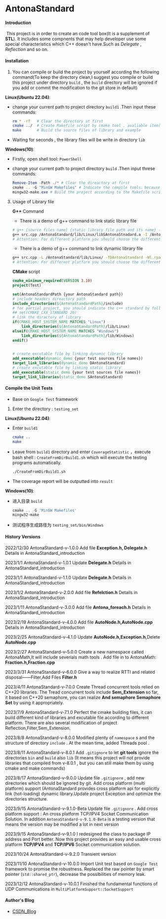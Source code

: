 # AntonaStandard

#### Introduction

​	This project is in order to create an code tool box(It is a supplement of **STL**). It includes some compnents that may help developer use some special characteristics which C++ doesn't have.Such as *Delegate* , *Reflection* and so on.



#### Installation 

1.  You can compile or build the project by yourself according the following command(To keep the directory clean,I suggest you compile or build this project under directory `build` , the `build` directory will be ignored if you add or commit the modification to the git store in default)

   **Linux(Ubuntu 22.04)**: 

   - change your current path to project directory `build1` .Then input these commands:

     ```bash
     rm * -rf 	# Clear the directory at first
     cmake ../ 	# Create Makefile script by cmake tool . avaliable item(compile the examples) -D ASD_BUILD_EXAMPLE=ON
     make 		# Build the source files of library and example 
     ```

   - Waiting for seconds , the library files will be write in directory `lib` 

   **Windows(10)**:

   - Firstly, open shell tool: `PowerShell`

   - change your current path to project directory `build` .Then input threse commands:

     ```powershell
     Remove-Item -Path ./* # Clear the direactory at first
     cmake .. -G "MinGW Makefiles" # Indicate the compile tools，because cmake create VS building files in defalut under platform Windows .avaliable item(compile the examples) -D ASD_BUILD_EXAMPLE=ON
     mingw32-make.exe # Build the project according to the Makefile script
     ```

   3. Usage of Library file

      **G++** Command

      - There is a demo of g++ command to link static library file

      ```bash
      # g++ {source files name} {static library file path and its name} -I {the path of headers}
      g++ src.cpp /AntonaStandard/lib/Linux/libSAntonaStnadard.a -I /AntonaStandard/include -o app
      # Attention: For different platform you should choose the different library path
      ```

      - There is a demo of g++ command to link dynamic library file

      ```bash
      g++ src.cpp -L /AntonaStandard/lib/Linux/ -fDAntonaStandard -Wl.rpath=/AntonaStandard/lib/Linux/ -o app
      # Attention: For different platform you should choose the different library path
      ```

      **CMake** script

      ```cmake
      cmake_minimum_required(VERSION 3.10)
      project(Test)
      
      set(AntonaStandardPath {your AntonaStandard path})
      # include headers direactory path
      include_directories(${AntonaStandardPath}/include)
      # for partial project, you should indicate the c++ standard by following command:
      ## set(CMAKE_CXX_STANDARD 20)
      # link the diractory of library
      if(CMAKE_HOST_SYSTEM_NAME MATCHES "Linux")
          link_directories(${AntonaStandardPath}/lib/Linux)
      elseif(CMAKE_HOST_SYSTEM_NAME MATCHES "Windows")
          link_directories(${AntonaStandardPath}/lib/Windows)
      endif()
      
      	
      # create excutable file by linking dynamic library
      add_executable(dynamic_demo {your test sources file names})
      target_link_libraries(dynamic_demo DAntonaStandard)
      # create excutable file by linking static library
      add_executable(static_demo {your test sources file names})
      target_link_libraries(static_demo SAntonaStandard)
      ```



#### Compile the Unit Tests

- Base on `Google Test` framework

1.  Enter the directory : `testing_set` 

   **Linux(Ubuntu 22.04)**: 

   - Enter  `build1` 

     ```bash
     cmake ..
     make
     ```

   - Leave from `build1` directory and enter  `CoverageStatistic` ，execute bash shell : `CreateFromDirBuild1.sh`  which will execute the testing programs automatically.

     ```bash
     ./CreateFromDirBuild1.sh
     ```

   - The coverage report will be outputted into `result` 

   

   **Windows(10)**:

   - 进入目录 `build` 

     ```powershell
     cmake .. -G 'MinGW Makefiles'
     mingw32-make
     ```

   - 测试程序生成路径为 `testing_set/bin/Windows`

#### History Versions

2022/12/30 AntonaStandard-v-1.0.0 Add file **Exception.h, Delegate.h** Details in AntonaStandard_introduction

2023/1/1     AntonaStandard-v-1.0.1 Update **Delegate.h** Details in AntonaStandard_introduction

2023/1/1	 AntonaStandard-v-1.1.0 Update **Delegate.h** Details in AntonaStandard_introduction

2023/1/2	 AntonaStandard-v-2.0.0 Add file **Refelction.h** Details in AntonaStandard_introduction

2023/1/11   AntonaStandard-v-3.0.0 Add file **Antona_foreach.h** Details in AntonaStandard_introduction

2023/2/19   AntonaStandard-v-4.0.0 Add file **AutoNode.h,AutoNode.cpp** Details in AntonaStandard_introduction

2023/2/25   AntonaStandard-v-4.1.0 Update **AutoNode.h,Exception.h**,Delete **AutoNode.cpp**

2023/2/27   AntonaStandard-v-5.0.0  Create a new namespace called AntonaMath,It will include severials math tools . Add file in to AntonaMath: **Fraction.h,Fraction.cpp** 

2023/3/31   AntonaStandard-v-6.0.0 Give a way to realize RTTI and related disposal——Filter,Add Files **Filter.h** 

2023/4/11   AntonaStandard-v-7.0.0  Create Thread concurrent tools relied on C++20 libraries. The Tread concurrent tools include **Sem_Extension** so far, it based on C++20 semaphore, you can realize **And semaphore**  **Semaphore Set** by using it appropriately.

2023/7/9    AntonaStandard-v-7.1.0 Perfect the cmake building files, it can build different kind of libraries and excutable file according to different platform. There are also several modification of project Reflection,Filter,Sem_Extension.

2023/8/8   AntonaStandard-v-8.0.0 Modified plenty of `namespace` s and the structure of directory `include` . At the mean time, added Threads pool .

2023/8/11 AntonaStandard-v-8.0.1 Add `.gitignore` to let **git tools** ignore the directories `bin` and `build` also `lib` (It means this project will not provide libraries that compiled from v-8.0.1 , but you can still make them by using cmake and make commands)

2023/8/17 AntonaStandard-v-9.0.0 Update file `.gitignore` , add new directories which should be ignored by git. Add cross platform (multi platform) support (AntonaStandard provides cross platform api for explicitly link (hot-loading) dynamic library.Update project Exception and optimize the directories structure. 

2023/9/15 AntonaStandard-v-9.1.0-Beta Update file `.gitignore` . Add cross platform support : An cross platform TCP/IPV4 Socket Communication Solution. In addition `AntonaStandard-v-9.1.0-Beta` is a testing version that means the version may be modified a lot in next version

2023/9/15 AntonaStandard-v-9.1.0 I redesigned the class to package IP address and Port better. Now this project provides an easy and usable cross platform **TCP/IPV4** and **TCP/IPV6** Socket communication solution.

2023/10/24 AntonaStandard-v-9.2.0 Transient version

2023/11/10 AntonaStandard-v-10.0.0 Import Unit test based on `Google Test` framework to promise the robustness. Replaced the raw pointer by smart pointer (`std::shared_ptr`), decrease the possibilities of memory leak. 

2023/12/12 AntonaStandard-v-10.0.1 Finished the fundamental functions of UDP Communications in `MultiPlatformSupport::SocketSupport`

#### Author's Blog

- [CSDN_Blog](https://blog.csdn.net/yyy11280335?spm=1000.2115.3001.5343) 